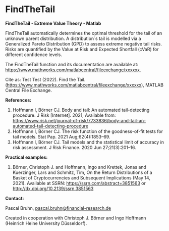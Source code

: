 # FindTheTail
**FindTheTail - Extreme Value Theory - Matlab**

FindTheTail automatically determines the optimal threshold for the tail of an unknown parent distribution. A distribution´s tail is modelled via a Generalized Pareto Distribution (GPD) to assess extreme negative tail risks. Risks are quantified by the Value at Risk and Expected Shortfall (cVaR) for different confidence levels.

The FindTheTail function and its documentation are available at: https://www.mathworks.com/matlabcentral/fileexchange/xxxxxx.

Cite as:
Test Test (2022). Find the Tail. (https://www.mathworks.com/matlabcentral/fileexchange/xxxxxx), MATLAB Central File Exchange.

**References:**

1. Hoffmann I, Börner CJ. Body and tail: An automated tail-detecting procedure. J Risk [Internet]. 2021; Available from: https://www.risk.net/journal-of-risk/7733836/body-and-tail-an-automated-tail-detecting-procedure
2. Hoffmann I, Börner CJ. The risk function of the goodness-of-fit tests for tail models. Stat Pap. 2021 Aug;62(4):1853–69. 
3. Hoffmann I, Börner CJ. Tail models and the statistical limit of accuracy in risk assessment. J Risk Finance. 2020 Jun 27;21(3):201–16. 

**Practical examples:**

1. Börner, Christoph J. and Hoffmann, Ingo and Krettek, Jonas and Kuerzinger, Lars and Schmitz, Tim, On the Return Distributions of a Basket of Cryptocurrencies and Subsequent Implications (May 14, 2021). Available at SSRN: https://ssrn.com/abstract=3851563 or http://dx.doi.org/10.2139/ssrn.3851563

**Contact:**

Pascal Bruhn, pascal.bruhn@financial-research.de

Created in cooperation with Christoph J. Börner and Ingo Hoffmann (Heinrich Heine University Düsseldorf).
